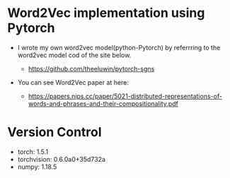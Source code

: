 Word2Vec implementation using Pytorch
================================================

* I wrote my own word2vec model(python-Pytorch) by referrring to the word2vec model cod of the site below.  
  - https://github.com/theeluwin/pytorch-sgns

* You can see Word2Vec paper at here:  
  - https://papers.nips.cc/paper/5021-distributed-representations-of-words-and-phrases-and-their-compositionality.pdf


Version Control
==================================================

* torch: 1.5.1  
* torchvision: 0.6.0a0+35d732a  
* numpy: 1.18.5  
